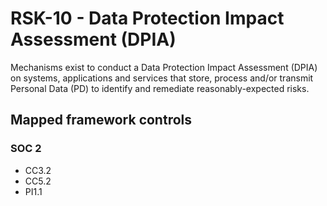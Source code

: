 # RSK-10 - Data Protection Impact Assessment (DPIA)
Mechanisms exist to conduct a Data Protection Impact Assessment (DPIA) on systems, applications and services that store, process and/or transmit Personal Data (PD) to identify and remediate reasonably-expected risks.
## Mapped framework controls
### SOC 2
- CC3.2
- CC5.2
- PI1.1